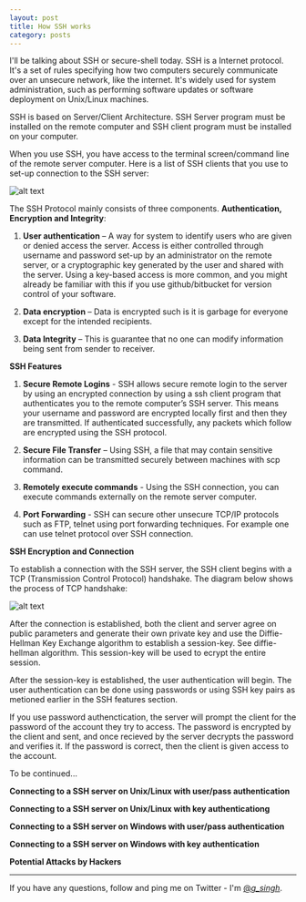 ```yaml
---
layout: post
title: How SSH works
category: posts
---
```


I'll be talking about SSH or secure-shell today. SSH is a Internet protocol. It's a set of rules specifying how two computers securely communicate over an unsecure network, like the internet. It's widely used for system administration, such as performing software updates or software deployment on Unix/Linux machines.

SSH is based on Server/Client Architecture. SSH Server program must be installed on the remote computer and SSH client program must be installed on your computer. 

When you use SSH, you have access to the terminal screen/command line of the remote server computer. Here is a list of SSH clients that you use to set-up connection to the SSH server:

![alt text](https://2.bp.blogspot.com/-wDtfx8AKLFI/VuovT8wt-aI/AAAAAAAACbk/-vlfF7YShUU0ioLYrEi9ZvKiFKzEX844g/s320/SSH-OS-Clients.png "SSH OS Clients")

The SSH Protocol mainly consists of three components. **Authentication, Encryption and Integrity**:

1. **User authentication** – A way for system to identify users who are given or denied access the server. Access is either controlled through username and password set-up by an administrator on the remote server, or a cryptographic key generated by the user and shared with the server. Using a key-based access is more common, and you might already be familiar with this if you use github/bitbucket for version control of your software.

2. **Data encryption** – Data is encrypted such is it is garbage for everyone except for the intended recipients.

3. **Data Integrity** – This is guarantee that no one can modify information being sent from sender to receiver.

**SSH Features**

1. **Secure Remote Logins** - SSH allows secure remote login to the server by using an encrypted connection by using a ssh client program that authenticates you to the remote computer’s SSH server. This means your username and password are encrypted locally first and then they are transmitted. If authenticated successfully, any packets which follow are encrypted using the SSH protocol.

2. **Secure File Transfer** – Using SSH, a file that may contain sensitive information can be transmitted securely between machines with scp command.

3. **Remotely execute commands** - Using the SSH connection, you can execute commands externally on the remote server computer.

4. **Port Forwarding** - SSH can secure other unsecure TCP/IP protocols such as FTP, telnet using port forwarding techniques. For example one can use telnet protocol over SSH connection.

**SSH Encryption and Connection**

To establish a connection with the SSH server, the SSH client begins with a TCP (Transmission Control Protocol) handshake. The diagram below shows the process of TCP handshake:

![alt text](https://4.bp.blogspot.com/-TtdPdAgpl6Q/VurepyZUtqI/AAAAAAAACb4/Ha9spm2FY34anF2n59BGLgHcUCD_NVTjA/s1600/tcp-handshake.png "TCP Handshake")

After the connection is established, both the client and server agree on public parameters and generate their own private key and use the Diffie-Hellman Key Exchange algorithm to establish a session-key. See diffie-hellman algorithm. This session-key will be used to ecrypt the entire session.

After the session-key is established, the user authentication will begin. The user authentication can be done using passwords or using SSH key pairs as metioned earlier in the SSH features section. 

If you use password authenctication, the server will prompt the client for the password of the account they try to access. The password is encrypted by the client and sent, and once recieved by the server decrypts the password and verifies it. If the password is correct, then the client is given access to the account.

To be continued...

**Connecting to a SSH server on Unix/Linux with user/pass authentication**

**Connecting to a SSH server on Unix/Linux with key authenticationg**

**Connecting to a SSH server on Windows with user/pass authentication**

**Connecting to a SSH server on Windows with key authentication**

**Potential Attacks by Hackers**

---

If you have any questions, follow and ping me on Twitter - I'm [@_g_singh_][twitter].

<!-- You'll want to [get the code][left] and read the README to learn how to
install and set up Left for your own purposes.

If you have any questions, follow and ping me on Twitter- I'm
[@holman][twitter].

[jekyll]: https://github.com/mojombo/jekyll
[zh]: http://zachholman.com
[left]: https://github.com/holman/left#readme -->
[twitter]: https://twitter.com/_g_singh_